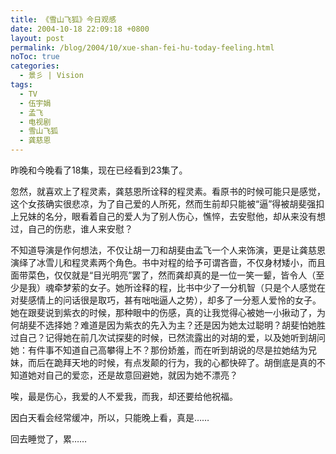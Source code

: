 ```yaml
---
title: 《雪山飞狐》今日观感
date: 2004-10-18 22:09:18 +0800
layout: post
permalink: /blog/2004/10/xue-shan-fei-hu-today-feeling.html
noToc: true
categories:
  - 景彡 | Vision
tags:
  - TV
  - 伍宇娟
  - 孟飞
  - 电视剧
  - 雪山飞狐
  - 龚慈恩
---
```

昨晚和今晚看了18集，现在已经看到23集了。

忽然，就喜欢上了程灵素，龚慈恩所诠释的程灵素。看原书的时候可能只是感觉，这个女孩确实很悲凉，为了自己爱的人所死，然而生前却只能被“逼”得被胡斐强扣上兄妹的名分，眼看着自己的爱人为了别人伤心，憔悴，去安慰他，却从来没有想过，自己的伤悲，谁人来安慰？

不知道导演是作何想法，不仅让胡一刀和胡斐由孟飞一个人来饰演，更是让龚慈恩演绎了冰雪儿和程灵素两个角色。书中对程的给予可谓吝啬，不仅身材矮小，而且面带菜色，仅仅就是“目光明亮”罢了，然而龚却真的是一位一笑一颦，皆令人（至少是我）魂牵梦萦的女子。她所诠释的程，比书中少了一分机智（只是个人感觉在对斐感情上的问话很是取巧，甚有咄咄逼人之势），却多了一分惹人爱怜的女子。她在跟斐说到紫衣的时候，那种眼中的伤感，真的让我觉得心被她一小揪动了，为何胡斐不选择她？难道是因为紫衣的先入为主？还是因为她太过聪明？胡斐怕她胜过自己？记得她在前几次试探斐的时候，已然流露出的对胡的爱，以及她听到胡问她：有件事不知道自己高攀得上不？那份娇羞，而在听到胡说的尽是拉她结为兄妹，而后在跪拜天地的时候，有点发颠的行为，我的心都快碎了。胡倒底是真的不知道她对自己的爱恋，还是故意回避她，就因为她不漂亮？

唉，最是伤心，我爱的人不爱我，而我，却还要给他祝福。

因白天看会经常缓冲，所以，只能晚上看，真是……

回去睡觉了，累……